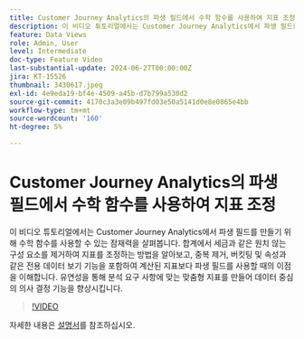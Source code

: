 ```yaml
---
title: Customer Journey Analytics의 파생 필드에서 수학 함수를 사용하여 지표 조정
description: 이 비디오 튜토리얼에서는 Customer Journey Analytics에서 파생 필드를 만들기 위해 수학 함수를 사용할 수 있는 잠재력을 살펴봅니다. 합계에서 세금과 같은 원치 않는 구성 요소를 제거하여 지표를 조정하는 방법을 알아보고, 중복 제거, 버킷팅 및 속성과 같은 전용 데이터 보기 기능을 포함하여 계산된 지표보다 파생 필드를 사용할 때의 이점을 이해합니다.
feature: Data Views
role: Admin, User
level: Intermediate
doc-type: Feature Video
last-substantial-update: 2024-06-27T00:00:00Z
jira: KT-15526
thumbnail: 3430617.jpeg
exl-id: 4e9eda19-bf4e-4509-a45b-d7b799a530d2
source-git-commit: 4170c3a3e09b497fd03e50a5141d0e8e0865e4bb
workflow-type: tm+mt
source-wordcount: '160'
ht-degree: 5%

---
```


# Customer Journey Analytics의 파생 필드에서 수학 함수를 사용하여 지표 조정

이 비디오 튜토리얼에서는 Customer Journey Analytics에서 파생 필드를 만들기 위해 수학 함수를 사용할 수 있는 잠재력을 살펴봅니다. 합계에서 세금과 같은 원치 않는 구성 요소를 제거하여 지표를 조정하는 방법을 알아보고, 중복 제거, 버킷팅 및 속성과 같은 전용 데이터 보기 기능을 포함하여 계산된 지표보다 파생 필드를 사용할 때의 이점을 이해합니다. 유연성을 통해 분석 요구 사항에 맞는 맞춤형 지표를 만들어 데이터 중심의 의사 결정 기능을 향상시킵니다.

>[!VIDEO](https://video.tv.adobe.com/v/3430617/&learn=on)

자세한 내용은 [설명서](https://experienceleague.adobe.com/ko/docs/analytics-platform/using/cja-dataviews/derived-fields)를 참조하십시오.
